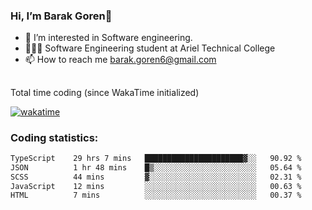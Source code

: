 ###  Hi, I’m Barak Goren👋
- 👀 I’m interested in Software engineering.
- 👨🏼‍🎓 Software Engineering student at Ariel Technical College
- 📫 How to reach me barak.goren6@gmail.com
##
Total time coding (since WakaTime initialized)

[![wakatime](https://wakatime.com/badge/user/5cc5ec80-a806-4ca2-a704-db29274e48cd.svg)](https://wakatime.com/@5cc5ec80-a806-4ca2-a704-db29274e48cd)

   
### Coding statistics:

<!--START_SECTION:waka-->

```txt
TypeScript    29 hrs 7 mins   ██████████████████████▓░░   90.92 %
JSON          1 hr 48 mins    █▒░░░░░░░░░░░░░░░░░░░░░░░   05.64 %
SCSS          44 mins         ▓░░░░░░░░░░░░░░░░░░░░░░░░   02.31 %
JavaScript    12 mins         ░░░░░░░░░░░░░░░░░░░░░░░░░   00.63 %
HTML          7 mins          ░░░░░░░░░░░░░░░░░░░░░░░░░   00.37 %
```

<!--END_SECTION:waka-->

<!---
barakgoren/barakgoren is a ✨ special ✨ repository because its `README.md` (this file) appears on your GitHub profile.
You can click the Preview link to take a look at your changes.
--->
